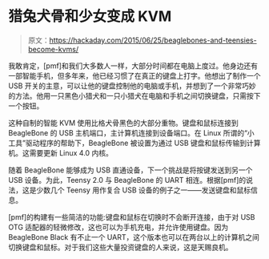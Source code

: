 # 猎兔犬骨和少女变成 KVM

> 原文：<https://hackaday.com/2015/06/25/beaglebones-and-teensies-become-kvms/>

我敢肯定，[pmf]和我们大多数人一样，大部分时间都在电脑上度过。他身边还有一部智能手机，但多年来，他已经习惯了在真正的键盘上打字。他想出了制作一个 USB 开关的主意，可以让他的键盘控制他的电脑或手机，并想到了一个非常巧妙的方法。他用一只黑色小猎犬和一只小猎犬在电脑和手机之间切换键盘，只需按下一个按钮。

这种自制的智能 KVM 使用比格犬骨黑色的大部分重物。键盘和鼠标连接到 BeagleBone 的 USB 主机端口，主计算机连接到设备端口。在 Linux 所谓的“小工具”驱动程序的帮助下，BeagleBone 被设置为通过 USB 键盘和鼠标传输到计算机。这需要更新 Linux 4.0 内核。

随着 BeagleBone 能够成为 USB 直通设备，下一个挑战是将按键发送到另一个 USB 设备。为此，Teensy 2.0 与 BeagleBone 的 UART 相连。根据[pmf]的说法，这是少数几个 Teensy 用作复合 USB 设备的例子之一——发送键盘和鼠标信息。

[pmf]的构建有一些简洁的功能:键盘和鼠标在切换时不会断开连接，由于对 USB OTG 适配器的轻微修改，这也可以为手机充电，并允许使用键盘。因为 BeagleBone Black 有不止一个 UART，这个版本也可以在两台以上的计算机之间切换键盘和鼠标。对于我们这些大量投资键盘的人来说，这是天赐良机。